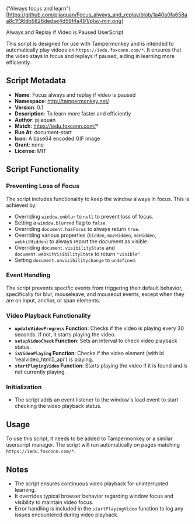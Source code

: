 ("Always focus and learn")[https://github.com/pjiaquan/Focus_always_and_replay/blob/1a40a0fa658aa8c1f36db5826dedae4d59f4a491/play-min.png]
 
Always and Replay if Video is Paused UserScript

This script is designed for use with Tampermonkey and is intended to automatically play videos on `https://iedu.foxconn.com/*`. It ensures that the video stays in focus and replays if paused, aiding in learning more efficiently.

## Script Metadata

- **Name**: Focus always and replay if video is paused
- **Namespace**: http://tampermonkey.net/
- **Version**: 0.1
- **Description**: To learn more faster and efficiently
- **Author**: pjiaquan
- **Match**: https://iedu.foxconn.com/*
- **Run At**: document-start
- **Icon**: A base64 encoded GIF image
- **Grant**: none
- **License**: MIT

## Script Functionality

### Preventing Loss of Focus

The script includes functionality to keep the window always in focus. This is achieved by:

- Overriding `window.onblur` to `null` to prevent loss of focus.
- Setting a `window.blurred` flag to `false`.
- Overriding `document.hasFocus` to always return `true`.
- Overriding various properties (`hidden`, `mozHidden`, `msHidden`, `webkitHidden`) to always report the document as visible.
- Overriding `document.visibilityState` and `document.webkitVisibilityState` to return `"visible"`.
- Setting `document.onvisibilitychange` to `undefined`.

### Event Handling

The script prevents specific events from triggering their default behavior, specifically for blur, mouseleave, and mouseout events, except when they are on input, anchor, or span elements.

### Video Playback Functionality

- **`updateVideoProgress` Function**: Checks if the video is playing every 30 seconds. If not, it starts playing the video.
- **`setupVideoCheck` Function**: Sets an interval to check video playback status.
- **`isVideoPlaying` Function**: Checks if the video element (with id 'realvideo_html5_api') is playing.
- **`startPlayingVideo` Function**: Starts playing the video if it is found and is not currently playing.

### Initialization

- The script adds an event listener to the window's load event to start checking the video playback status.

## Usage

To use this script, it needs to be added to Tampermonkey or a similar userscript manager. The script will run automatically on pages matching `https://iedu.foxconn.com/*`.

## Notes

- The script ensures continuous video playback for uninterrupted learning.
- It overrides typical browser behavior regarding window focus and visibility to maintain video focus.
- Error handling is included in the `startPlayingVideo` function to log any issues encountered during video playback.

